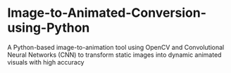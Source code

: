 # Image-to-Animated-Conversion-using-Python
A Python-based image-to-animation tool using OpenCV and Convolutional Neural Networks (CNN) to transform static images into dynamic animated visuals with high accuracy
